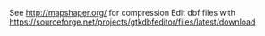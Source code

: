See http://mapshaper.org/ for compression
Edit dbf files with https://sourceforge.net/projects/gtkdbfeditor/files/latest/download